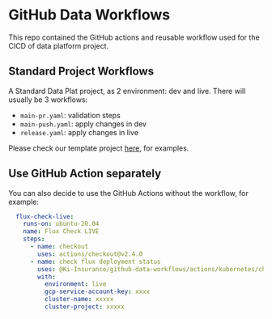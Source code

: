 # GitHub Data Workflows

This repo contained the GitHub actions and reusable workflow used for the CICD of data platform project.

## Standard Project Workflows

A Standard Data Plat project, as 2 environment: dev and live.
There will usually be 3 workflows:
- `main-pr.yaml`: validation steps
- `main-push.yaml`: apply changes in dev
- `release.yaml`: apply changes in live

Please check our template project [here](https://github.com/Ki-Insurance/data-plat-template/tree/main/.github/workflows), for examples.


## Use GitHub Action separately

You can also decide to use the GitHub Actions without the workflow, for example:
```yaml
  flux-check-live:
    runs-on: ubuntu-20.04
    name: Flux Check LIVE
    steps:
      - name: checkout
        uses: actions/checkout@v2.4.0
      - name: check flux deployment status
        uses: @Ki-Insurance/github-data-workflows/actions/kubernetes/check-flux-deployment@v1
        with:
          environment: live
          gcp-service-account-key: xxxx
          cluster-name: xxxxx
          cluster-project: xxxxx
```
